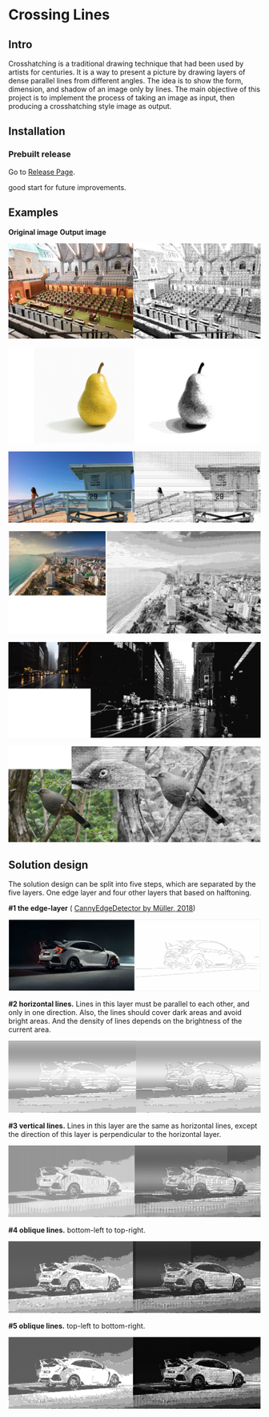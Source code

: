 # Crossing Lines


## Intro

Crosshatching is a traditional drawing technique that had been used by artists for centuries. It is a way to present a picture by drawing layers of dense parallel lines from different angles. The idea is to show the form, dimension, and shadow of an image only by lines. The main objective of this project is to implement the process of taking an image as input, then producing a crosshatching style image as output. 

## Installation  
### Prebuilt release  
Go to [Release Page](https://github.com/nakson/Crossing-Lines/releases).  

good start for future improvements.



## Examples

**Original image**                                                       **Output image**

![co](\pic\co.png)

![peach](\pic\peach.png)

![beach](\pic\beach.png)

![citybeach](\pic\citybeach.png)

![city](\pic\city.png)

![bird](\pic\bird.png)



## Solution design

The solution design can be split into five steps, which are separated by the five layers. One edge layer and four other layers that based on halftoning.

**#1 the edge-layer** ( [CannyEdgeDetector by Müller, 2018](https://github.com/Milchreis/processing-imageprocessing))

![layer01](\pic\layer01.jpg)

**#2 horizontal lines.** Lines in this layer must be parallel to each other, and only in one direction. Also, the lines should cover dark areas and avoid bright areas. And the density of lines depends on the brightness of the current area. 

![layer02](\pic\layer02.png)

**#3 vertical lines.** Lines in this layer are the same as horizontal lines, except the direction of this layer is perpendicular to the horizontal layer. 

![layer03](\pic\layer03.png)

**#4 oblique lines.** bottom-left to top-right.

![layer04](\pic\layer04.png)

**#5 oblique lines.** top-left to bottom-right.

![layer05](\pic\layer05.png)

